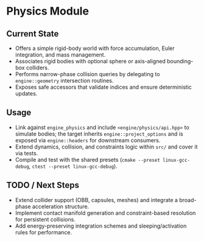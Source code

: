 # Physics Module

## Current State

- Offers a simple rigid-body world with force accumulation, Euler integration, and mass management.
- Associates rigid bodies with optional sphere or axis-aligned bounding-box colliders.
- Performs narrow-phase collision queries by delegating to `engine::geometry` intersection routines.
- Exposes safe accessors that validate indices and ensure deterministic updates.

## Usage

- Link against `engine_physics` and include `<engine/physics/api.hpp>` to simulate bodies; the target inherits `engine::project_options` and is exposed via `engine::headers` for downstream consumers.
- Extend dynamics, collision, and constraints logic within `src/` and cover it via tests.
- Compile and test with the shared presets (`cmake --preset linux-gcc-debug`, `ctest --preset linux-gcc-debug`).

## TODO / Next Steps

- Extend collider support (OBB, capsules, meshes) and integrate a broad-phase acceleration structure.
- Implement contact manifold generation and constraint-based resolution for persistent collisions.
- Add energy-preserving integration schemes and sleeping/activation rules for performance.
